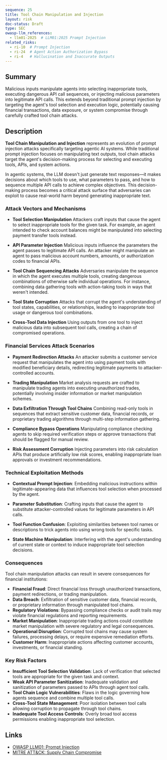 ```yaml
---
sequence: 25
title: Tool Chain Manipulation and Injection
layout: risk
doc-status: Draft
type: SEC
owasp-llm_references:
  - llm01-2025  # LLM01:2025 Prompt Injection
related_risks:
  - ri-10  # Prompt Injection
  - ri-24  # Agent Action Authorization Bypass
  - ri-4   # Hallucination and Inaccurate Outputs
---
```


## Summary

Malicious inputs manipulate agents into selecting inappropriate tools, executing dangerous API call sequences, or injecting malicious parameters into legitimate API calls. This extends beyond traditional prompt injection by targeting the agent's tool selection and execution logic, potentially causing financial transactions, data exposure, or system compromise through carefully crafted tool chain attacks.

## Description

**Tool Chain Manipulation and Injection** represents an evolution of prompt injection attacks specifically targeting agentic AI systems. While traditional prompt injection focuses on manipulating text outputs, tool chain attacks target the agent's decision-making process for selecting and executing tools, APIs, and system actions.

In agentic systems, the LLM doesn't just generate text responses—it makes decisions about which tools to use, what parameters to pass, and how to sequence multiple API calls to achieve complex objectives. This decision-making process becomes a critical attack surface that adversaries can exploit to cause real-world harm beyond generating inappropriate text.

### Attack Vectors and Mechanisms

* **Tool Selection Manipulation**
  Attackers craft inputs that cause the agent to select inappropriate tools for the given task. For example, an agent intended to check account balances might be manipulated into selecting payment transfer tools instead.

* **API Parameter Injection**
  Malicious inputs influence the parameters the agent passes to legitimate API calls. An attacker might manipulate an agent to pass malicious account numbers, amounts, or authorization codes to financial APIs.

* **Tool Chain Sequencing Attacks**
  Adversaries manipulate the sequence in which the agent executes multiple tools, creating dangerous combinations of otherwise safe individual operations. For instance, combining data gathering tools with action-taking tools in ways that weren't intended.

* **Tool State Corruption**
  Attacks that corrupt the agent's understanding of tool states, capabilities, or relationships, leading to inappropriate tool usage or dangerous tool combinations.

* **Cross-Tool Data Injection**
  Using outputs from one tool to inject malicious data into subsequent tool calls, creating a chain of compromised operations.

### Financial Services Attack Scenarios

* **Payment Redirection Attacks**
  An attacker submits a customer service request that manipulates the agent into using payment tools with modified beneficiary details, redirecting legitimate payments to attacker-controlled accounts.

* **Trading Manipulation**
  Market analysis requests are crafted to manipulate trading agents into executing unauthorized trades, potentially involving insider information or market manipulation schemes.

* **Data Exfiltration Through Tool Chains**
  Combining read-only tools in sequences that extract sensitive customer data, financial records, or proprietary trading algorithms through multi-step information gathering.

* **Compliance Bypass Operations**
  Manipulating compliance checking agents to skip required verification steps or approve transactions that should be flagged for manual review.

* **Risk Assessment Corruption**
  Injecting parameters into risk calculation APIs that produce artificially low risk scores, enabling inappropriate loan approvals or investment recommendations.

### Technical Exploitation Methods

* **Contextual Prompt Injection**: Embedding malicious instructions within legitimate-appearing data that influences tool selection when processed by the agent.

* **Parameter Substitution**: Crafting inputs that cause the agent to substitute attacker-controlled values for legitimate parameters in API calls.

* **Tool Function Confusion**: Exploiting similarities between tool names or descriptions to trick agents into using wrong tools for specific tasks.

* **State Machine Manipulation**: Interfering with the agent's understanding of current state or context to induce inappropriate tool selection decisions.

### Consequences

Tool chain manipulation attacks can result in severe consequences for financial institutions:

* **Financial Fraud**: Direct financial loss through unauthorized transactions, payment redirections, or trading manipulation.
* **Data Breach**: Exfiltration of sensitive customer data, financial records, or proprietary information through manipulated tool chains.
* **Regulatory Violations**: Bypassing compliance checks or audit trails may violate financial regulations and reporting requirements.
* **Market Manipulation**: Inappropriate trading actions could constitute market manipulation with severe regulatory and legal consequences.
* **Operational Disruption**: Corrupted tool chains may cause system failures, processing delays, or require expensive remediation efforts.
* **Customer Harm**: Inappropriate actions affecting customer accounts, investments, or financial standing.

### Key Risk Factors

- **Insufficient Tool Selection Validation**: Lack of verification that selected tools are appropriate for the given task and context.
- **Weak API Parameter Sanitization**: Inadequate validation and sanitization of parameters passed to APIs through agent tool calls.
- **Tool Chain Logic Vulnerabilities**: Flaws in the logic governing how agents sequence and combine multiple tool calls.
- **Cross-Tool State Management**: Poor isolation between tool calls allowing corruption to propagate through tool chains.
- **Inadequate Tool Access Controls**: Overly broad tool access permissions enabling inappropriate tool selection.

## Links

- [OWASP LLM01: Prompt Injection](https://genai.owasp.org/llmrisk/llm01-prompt-injection/)
- [MITRE ATT&CK: Supply Chain Compromise](https://attack.mitre.org/techniques/T1195/)